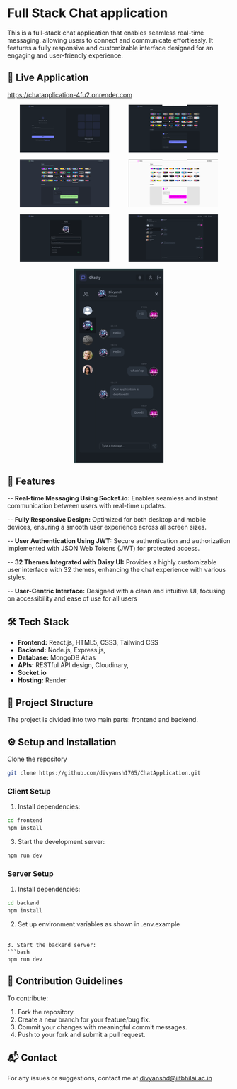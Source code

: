 # Full Stack Chat application
This is a full-stack chat application that enables seamless real-time messaging, allowing users to connect and communicate effortlessly. It features a fully responsive and customizable interface designed for an engaging and user-friendly experience.

## 🚀 Live Application
https://chatapplication-4fu2.onrender.com

<div style="display: flex; align-items: center; justify-content: space-evenly; flex-wrap: wrap; gap: 1rem">
    <img src="./frontend/public/screenshots/1.png"  style="width: 40%; height: auto;">
    <img src="./frontend/public/screenshots/2.png"  style="width: 40%; height: auto;">
    <img src="./frontend/public/screenshots/3.png"  style="width: 40%; height: auto;">
    <img src="./frontend/public/screenshots/4.png"  style="width: 40%; height: auto;">
    <img src="./frontend/public/screenshots/5.png"  style="width: 40%; height: auto;">
    <img src="./frontend/public/screenshots/6.png"  style="width: 40%; height: auto;">
    <img src="./frontend/public/screenshots/7.png"  style="width: 40%; height: auto;">
</div>

## 🎯 Features
-- **Real-time Messaging Using Socket.io:** Enables seamless and instant communication between users with real-time updates.

-- **Fully Responsive Design:** Optimized for both desktop and mobile devices, ensuring a smooth user experience across all screen sizes.

-- **User Authentication Using JWT:** Secure authentication and authorization implemented with JSON Web Tokens (JWT) for protected access.

-- **32 Themes Integrated with Daisy UI:** Provides a highly customizable user interface with 32 themes, enhancing the chat experience with various styles.

-- **User-Centric Interface:** Designed with a clean and intuitive UI, focusing on accessibility and ease of use for all users

## 🛠️ Tech Stack
- **Frontend:** React.js, HTML5, CSS3, Tailwind CSS
- **Backend:** Node.js, Express.js,
- **Database:** MongoDB Atlas
- **APIs:** RESTful API design, Cloudinary,
- **Socket.io**
- **Hosting:** Render


## 📂 Project Structure
The project is divided into two main parts: frontend and backend.

## ⚙️ Setup and Installation
Clone the repository 
```bash
git clone https://github.com/divyansh1705/ChatApplication.git
```
### Client Setup
1. Install dependencies:
```bash
cd frontend
npm install
```

3. Start the development server:
```bash
npm run dev
```

### Server Setup
1. Install dependencies:
```bash
cd backend
npm install
```

2. Set up environment variables as shown in .env.example
```

3. Start the backend server:
```bash
npm run dev
```

## 📝 Contribution Guidelines
To contribute:
1. Fork the repository.
2. Create a new branch for your feature/bug fix.
3. Commit your changes with meaningful commit messages.
4. Push to your fork and submit a pull request.

## 📬 Contact
For any issues or suggestions, contact me at divyanshd@iitbhilai.ac.in